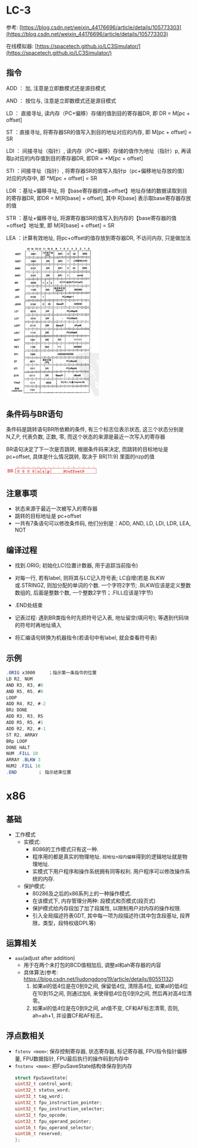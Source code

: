 # LC-3
参考: [https://blog.csdn.net/weixin_44176696/article/details/105773303](https://blog.csdn.net/weixin_44176696/article/details/105773303)

在线模拟器: [https://spacetech.github.io/LC3Simulator/](https://spacetech.github.io/LC3Simulator/)

## 指令

ADD ： 加, 注意是立即数模式还是源目模式

AND ： 按位与, 注意是立即数模式还是源目模式

LD ： 直接寻址, 读内存（PC+偏移）存储的值到目的寄存器DR, 即 DR = M[pc + offset]

ST ：直接寻址, 将寄存器SR的值写入到目的地址对应的内存, 即 M[pc + offset] = SR

LDI ： 间接寻址（指针）, 读内存（PC+偏移）存储的值作为地址（指针）p, 再读取p对应的内存值到目的寄存器DR, 即DR = *M[pc + offset]

STI ：间接寻址（指针）, 将寄存器SR的值写入指针p（pc+偏移地址存放的值）对应的内存中, 即 *M[pc + offset] = SR

LDR ：基址+偏移寻址, 将【base寄存器的值+offset】地址存储的数据读取到目的寄存器DR, 即DR = M[R[base] + offset], 其中 R[base] 表示取base寄存器存放的值

STR ：基址+偏移寻址, 将源寄存器SR的值写入到内存的【base寄存器的值+offset】地址里, 即 M[R[base] + offset] = SR

LEA ：计算有效地址, 将pc+offset的值存放到寄存器DR, 不访问内存, 只是做加法

<img alt="why1" src="./pic/lc3.png" width="50%" height="50%">

## 条件码与BR语句

条件码是跳转语句BR所依赖的条件, 有三个标志位表示状态, 这三个状态分别是 N,Z,P, 代表负数, 正数, 零, 而这个状态的来源是最近一次写入的寄存器

BR语句决定了下一次是否跳转, 根据条件码来决定, 而跳转的目标地址是 pc+offset, 具体是什么情况跳转, 取决于 BR[11:9] 里面的nzp的值

<img alt="why1" src="./pic/lc3_regs1.png" width="50%" height="50%">

## 注意事项
* 状态来源于最近一次被写入的寄存器
* 跳转的目标地址是 pc+offset
* 一共有7条语句可以修改条件码, 他们分别是：ADD, AND, LD, LDI, LDR, LEA, NOT

## 编译过程
* 找到.ORIG; 初始化LC(位置计数器, 用于追踪当前指令)
* 对每一行, 若有label, 则将其与LC记入符号表; LC自增(若是.BLKW或.STRINGZ, 则加分配的单词的个数. 一个字符2字节; .BLKW应该是定义整数数组的, 后面是整数个数, 一个整数2字节；.FILL应该是1字节)
* .END处结束
* 记表过程: 遇到BR类指令时先把符号记入表, 地址留空(填问号); 等遇到代码块的符号时再地址填入

* 将汇编语句转换为机器指令(若语句中有label, 就会查看符号表)


## 示例
```as
.ORIG x3000     ；指示第一条指令的位置
LD R2, NUM
AND R3, R3, #0
AND R5, R5, #0
LOOP
ADD R4, R2, #-2
BRz DONE
ADD R3, R3, R5
ADD R5, R5, #1
ADD R2, R2, #-1
ST R2, ARRAY
BRp LOOP
DONE HALT
NUM .FILL 10
ARRAY .BLKW 3
NUM2 .FILL 16
.END        ； 指示结束位置
```

# x86
## 基础
* 工作模式
    * 实模式: 
        * 8086的工作模式只有这一种. 
        * 程序用的都是真实的物理地址. `段地址+段内偏移`得到的逻辑地址就是物理地址. 
        * 实模式下用户程序和操作系统拥有同等权利. 用户程序可以修改操作系统的内存. 
    * 保护模式: 
        * 80286及之后的x86系列上的一种操作模式. 
        * 在该模式下, 内存管理分两种: 段模式和页模式(段页式)
        * 保护模式给内存段加了加了段属性, 以限制用户对内存的操作权限. 
        * 引入全局描述符表GDT, 其中每一项为段描述符(其中包含段基址, 段界限，类型，段特权级DPL等)

## 运算相关
* `aaa`(adjust after addition)
    * 用于在两个未打包的BCD值相加后, 调整al和ah寄存器的内容
    * 具体算法(参考: https://blog.csdn.net/liudongdong19/article/details/80551132)
        1. 如果al的低4位是在0到9之间, 保留低4位, 清除高4位, 如果al的低4位在10到15之间, 则通过加6, 来使得低4位在0到9之间, 然后再对高4位清零。
        2. 如果al的低4位是在0到9之间, ah值不变, CF和AF标志清零, 否则, ah=ah+1, 并设置CF和AF标志。

## 浮点数相关
* `fstenv <mem>`: 保存控制寄存器, 状态寄存器, 标记寄存器, FPU指令指针偏移量, FPU数据指针, FPU最后执行的操作码到内存中
* `fnstenv <mem>`: 把FpuSaveState结构体保存到内存
    ```c
    struct FpuSaveState{
    uint32_t control_word;
    uint32_t status_word;
    uint32_t tag_word；
    uint32_t fpu_instruction_pointer;
    uint32_t fpu_instruction_selector;
    uint32_t fpu_opcode;
    uint32_t fpu_operand_pointer;
    uint16_t fpu_operand_selector;
    uint16_t reserved;
    };
    ```